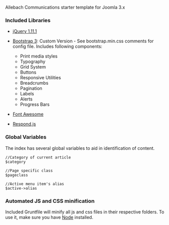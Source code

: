 Allebach Communications starter template for Joomla 3.x

### Included Libraries ###
* [jQuery 1.11.1](https://jquery.com/)

* [Bootstrap 3](http://getbootstrap.com/): Custom Version - See bootstrap.min.css comments for config file. Includes following components:
	* Print media styles
	* Typography
	* Grid System
	* Buttons
	* Responsive Utilities
	* Breadcrumbs
	* Pagination
	* Labels
	* Alerts
	* Progress Bars 

* [Font Awesome](http://fortawesome.github.io/Font-Awesome/)
* [Respond.js](https://github.com/scottjehl/Respond)

### Global Variables ###
The index has several global variables to aid in identification of content.

	//Category of current article
	$category
	
	//Page specific class
	$pageclass
	
	//Active menu item's alias
	$active->alias

### Automated JS and CSS minification ###
Included Gruntfile will minify all js and css files in their respective folders. To use it, make sure you have [Node](https://nodejs.org/) installed.